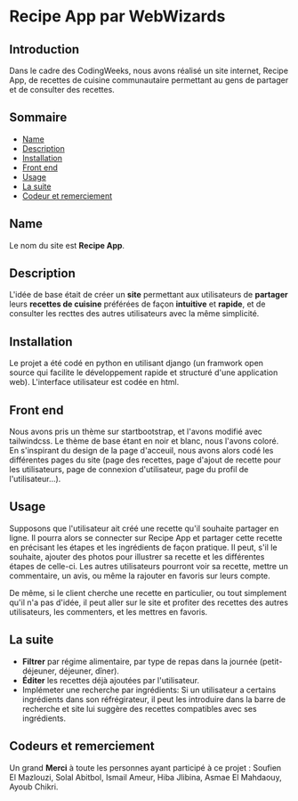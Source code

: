 # Recipe App par WebWizards


## Introduction

Dans le cadre des CodingWeeks, nous avons réalisé un site internet, Recipe App, de recettes de cuisine communautaire permettant au gens de partager et de consulter des recettes. 

## Sommaire

*   [Name](#name)
*   [Description](#description)
*   [Installation](#installation)
*   [Front end](#front-end)
*   [Usage](#usage)
*   [La suite](#la-suite)
*   [Codeur et remerciement](#codeur_et_remerciement)

## Name
Le nom du site est **Recipe App**.

## Description
L'idée de base était de créer un **site** permettant aux utilisateurs de **partager** leurs **recettes de cuisine** préférées de façon **intuitive** et **rapide**, et de consulter les recttes des autres utilisateurs avec la même simplicité. 

## Installation

Le projet a été codé en python en utilisant django (un framwork open source qui facilite le développement rapide et structuré d'une application web). L'interface utilisateur est codée en html. 

## Front end
Nous avons pris un thème sur startbootstrap, et l'avons modifié avec tailwindcss. Le thème de base étant en noir et blanc, nous l'avons coloré. En s'inspirant du design de la page d'acceuil, nous avons alors codé les différentes pages du site (page des recettes, page d'ajout de recette pour les utilisateurs, page de connexion d'utilisateur, page du profil de l'utilisateur...).

## Usage

Supposons que l'utilisateur ait créé une recette qu'il souhaite partager en ligne. Il pourra alors se connecter sur Recipe App et partager cette recette en précisant les étapes et les ingrédients de façon pratique. Il peut, s'il le souhaite, ajouter des photos pour illustrer sa recette et les différentes étapes de celle-ci.  Les autres utilisateurs pourront voir sa recette, mettre un commentaire, un avis, ou même la rajouter en favoris sur leurs compte.

De même, si le client cherche une recette en particulier, ou tout simplement qu'il n'a pas d'idée, il peut aller sur le site et profiter des recettes des autres utilisateurs, les commenters, et les mettres en favoris.


## La suite
-   **Filtrer** par régime alimentaire, par type de repas dans la journée (petit-déjeuner, déjeuner, dîner).
-   **Éditer** les recettes déjà ajoutées par l'utilisateur.
-   Implémeter une recherche par ingrédients: Si un utilisateur a certains ingrédients dans son réfrégirateur, il peut les introduire dans la barre de recherche et site lui suggère des recettes compatibles avec ses ingrédients.

## Codeurs et remerciement

Un grand **Merci** à toute les personnes ayant participé à ce projet : Soufien El Mazlouzi, Solal Abitbol,  Ismail Ameur, Hiba Jlibina, Asmae El Mahdaouy, Ayoub Chikri. 




